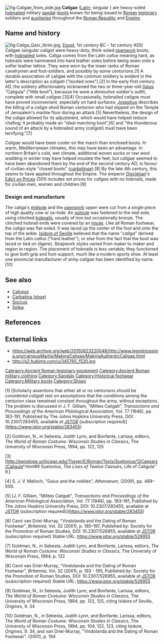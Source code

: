 ![](Caligae_from_side.jpg "fig:Caligae_from_side.jpg") **Caligae**
([Latin](Latin "wikilink"); singular ) are heavy-soled
[hobnailed](hobnail "wikilink") military
[sandal](sandal "wikilink")-[boots](boots "wikilink") known for being
issued to [Roman](Roman_army "wikilink")
[legionary](Roman_legion "wikilink") soldiers and
[auxiliaries](auxilia "wikilink") throughout the [Roman
Republic](Roman_Republic "wikilink") and
[Empire](Roman_Empire "wikilink").

## Name and history

![](Caliga_Qasr_Ibrim.jpg "fig:Caliga_Qasr_Ibrim.jpg"),
[Egypt](Egypt "wikilink"), 1st century BC – 1st century AD\]\] Caligae
(singular *caliga*) were heavy-duty, thick-soled
[openwork](openwork "wikilink") boots, with
[hobnailed](hobnail "wikilink") soles. Caliga comes from the Latin
*callus* meaning hard, as hobnails were hammered into hard leather soles
before being sewn onto a softer leather lattice. They were worn by the
lower ranks of Roman cavalrymen and foot-soldiers, and possibly by some
centurions.[1] A durable association of caligae with the common soldiery
is evident in the latter's description as *caligati* ("booted ones").[2]
In the early first century AD, the soldiery affectionately nicknamed the
two or three-year-old [Gaius](Caligula "wikilink") "Caligula" ("little
boot"), because he wore a diminutive soldier's outfit, complete with
small *caligae*.[3][4] Occasionally, hobnailed *caligae* must have
proved inconvenient, especially on hard surfaces;
[Josephus](Josephus "wikilink") describes the killing of a *caliga*-shod
Roman centurion who had slipped on the Temple of Jerusalem's marble
floor during an attack.[5] Nevertheless, the design of the *caliga*
allowed for its adjustment, which would have helped reduce chafing; it
probably made an "ideal marching boot",[6] and "the thunderous sound of
an attack by a hobnailed army (*caligati*) must have been
terrifying."[7]

*Caligae* would have been cooler on the march than enclosed boots. In
warm, Mediterranean climates, this may have been an advantage. In
northern Britain's cold, wet climate, additional woven socks or raw wool
wadding in winter may have helped insulate the feet; but *caligae*
seemed to have been abandoned there by the end of the second century AD,
in favour of civilian-style "closed boots"
(*[carbatinae](Carbatina_(shoe) "wikilink")*).[8] By the late 4th
century, this seems to have applied throughout the Empire. The emperor
[Diocletian](Diocletian "wikilink")'s [Edict on
Prices](Edict_on_Prices "wikilink") (301) includes set prices for
*caligae* with no hobnails, made for civilian men, women and
children.[9]

### Design and manufacture

The caliga's [midsole](midsole "wikilink") and the
[openwork](openwork "wikilink") upper were cut from a single piece of
high quality cow or ox-hide. An [outsole](outsole "wikilink") was
fastened to the mid-sole, using clinched [hobnails](hobnail "wikilink"),
usually of iron but occasionally bronze. The clinched hobnail ends were
covered by an [insole](insole "wikilink"). Like all Roman footwear, the
*caliga* was flat-soled. It was laced up the center of the foot and onto
the top of the ankle. [Isidore of
Seville](Isidore_of_Seville "wikilink") believed that the name
"*caliga*" derived from the Latin *callus* ("hard leather"), or else
from the fact that the boot was laced or tied on (*ligere*). Strapwork
styles varied from maker to maker and region to region. The placement of
hobnails is less variable; they functioned to give both grip and
foot-support, much like a modern sports shoe. At least one provincial
manufacturer of army *caligae* has been identified by name.[10]

## See also

-   [Calceus](Calceus "wikilink")
-   [Carbatina (shoe)](Carbatina_(shoe) "wikilink")
-   [Soccus](Soccus "wikilink")
-   [Solea](Solea_(sandal) "wikilink")

## References

## External links

-   <https://web.archive.org/web/20150623220048/http://www.legiotricesima.org/campusMartis/MakingCaligae/MakingAuthenticCaligae.html>
-   <http://s2.hubimg.com/u/345765_f520.jpg>

[Category:Ancient Roman legionary
equipment](Category:Ancient_Roman_legionary_equipment "wikilink")
[Category:Ancient Roman military
clothing](Category:Ancient_Roman_military_clothing "wikilink")
[Category:Sandals](Category:Sandals "wikilink") [Category:Historical
footwear](Category:Historical_footwear "wikilink") [Category:Military
boots](Category:Military_boots "wikilink")
[Category:Shoes](Category:Shoes "wikilink")

[1] [Scholarly assertions that either all or no centurions should be
considered *caligati* rest on assumptions that the conditions among the
centurion class remained constant throughout the army, without
exceptions. The problem is discussed in J. F. Gilliam, "Milites
Caligati", *Transactions and Proceedings of the American Philological
Association*, Vol. 77 (1946), pp. 183-191, Published by The Johns
Hopkins University Press, DOI: 10.2307/283455, available at
[JSTOR](JSTOR "wikilink") (subscription
required)](https://www.jstor.org/stable/283455)

[2] Goldman, N., *in* Sebesta, Judith Lynn, and Bonfante, Larissa,
editors, *The World of Roman Costume: Wisconsin Studies in Classics*,
The University of Wisconsin Press, 1994, pp. 122, 125

[3] \[<http://penelope.uchicago.edu/Thayer/E/Roman/Texts/Suetonius/12Caesars/Caligula>\*.html#9
Suetonius, *The Lives of Twelve Caesars*, Life of Caligula'' 9.\]

[4] S. J. V. Malloch, "Gaius and the nobiles", *Athenaeum*, (2009), pp.
489–506.

[5] [J. F. Gilliam, "Milites Caligati", *Transactions and Proceedings of
the American Philological Association*, Vol. 77 (1946), pp. 183–191,
Published by The Johns Hopkins University Press, DOI: 10.2307/283455,
available at [JSTOR](JSTOR "wikilink") (subscription
required)](https://www.jstor.org/stable/283455)

[6] Carol van Driel-Murray, "Vindolanda and the Dating of Roman
Footwear", *Britannia*, Vol. 32 (2001), p. 185–197, Published by:
Society for the Promotion of Roman Studies, DOI: 10.2307/526955,
available at [JSTOR](JSTOR "wikilink") (subscription required) Stable
URL: <https://www.jstor.org/stable/526955>

[7] Goldman, N., *in* Sebesta, Judith Lynn, and Bonfante, Larissa,
editors, *The World of Roman Costume: Wisconsin Studies in Classics*,
The University of Wisconsin Press, 1994, p. 122

[8] Carol van Driel-Murray, "Vindolanda and the Dating of Roman
Footwear", *Britannia*, Vol. 32 (2001), p. 193 - 195, Published by:
Society for the Promotion of Roman Studies, DOI: 10.2307/526955,
available at [JSTOR](JSTOR "wikilink") (subscription required) Stable
URL: <https://www.jstor.org/stable/526955>

[9] Goldman, N., *in* Sebesta, Judith Lynn, and Bonfante, Larissa,
editors, *The World of Roman Costume: Wisconsin Studies in Classics*,
The University of Wisconsin Press, 1994, pp. 122, 125, citing Isidore of
Seville, *Origines*, 9. 34

[10] Goldman, N., *in* Sebesta, Judith Lynn, and Bonfante, Larissa,
editors, *The World of Roman Costume: Wisconsin Studies in Classics*,
The University of Wisconsin Press, 1994, pp. 104, 122, 123, citing
Isidore, *Origines*, 9. 34, and van Driel-Murray, "Vindolanda and the
Dating of Roman Footwear", (2001), p. 194